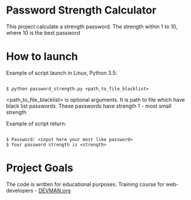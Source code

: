 # Password Strength Calculator

This project calculate a strength password. The strength within 1 to 10, where 10 is the best password

# How to launch

Example of script launch in Linux, Python 3.5:

```#!bach

$ python password_strength.py <path_to_file_blacklist>

```

<path_to_file_blacklist> is optional arguments. It is path to file which have black list passwords. These passwords have strength 1 - most small strength

Example of script return:

```#!bash

$ Password: <input here your most like password>
$ Your password strength is <strength>

``` 
# Project Goals

The code is written for educational purposes. Training course for web-developers - [DEVMAN.org](https://devman.org)

